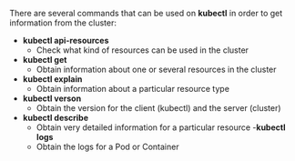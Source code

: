 There are several commands that can be used on **kubectl** in order to get information from the cluster:

- **kubectl api-resources** 
    - Check what kind of resources can be used in the cluster 
- **kubectl get**           
    - Obtain information about one or several resources in the cluster
- **kubectl explain**       
    - Obtain information about a particular resource type
- **kubectl verson**        
    - Obtain the version for the client (kubectl) and the server (cluster)
- **kubectl describe**
    - Obtain very detailed information for a particular resource
-**kubectl logs**           
    - Obtain the logs for a Pod or Container


